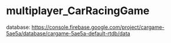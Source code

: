 # multiplayer_CarRacingGame
database: https://console.firebase.google.com/project/cargame-5ae5a/database/cargame-5ae5a-default-rtdb/data
